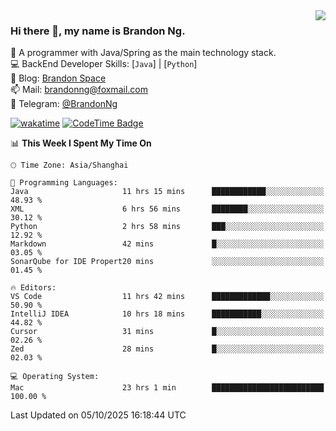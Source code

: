 <img  align="right" src="https://github-readme-stats-brandon0824.vercel.app/api/top-langs/?username=brandon0824&layout=compact">

### Hi there 👋, my name is Brandon Ng.

🌱 A programmer with Java/Spring as the main technology stack.  
💻 BackEnd Developer Skills: [`Java`] | [`Python`]  
📝 Blog: [Brandon Space](https://blog.brandonng.cc)  
📫 Mail: brandonng@foxmail.com  
📰 Telegram: [@BrandonNg](https://t.me/BrandonNg24)  

[![wakatime](https://wakatime.com/badge/user/940cafbf-f9d5-4b24-9a07-19bb072f52bb.svg)](https://wakatime.com/@940cafbf-f9d5-4b24-9a07-19bb072f52bb)
[![CodeTime Badge](https://shields.jannchie.com/endpoint?style=plastic&color=&url=https%3A%2F%2Fapi.codetime.dev%2Fv3%2Fusers%2Fshield%3Fuid%3D128%26minutes%3D10080)](https://codetime.dev)

<!--START_SECTION:waka-->
📊 **This Week I Spent My Time On** 

```text
🕑︎ Time Zone: Asia/Shanghai

💬 Programming Languages: 
Java                     11 hrs 15 mins      ████████████░░░░░░░░░░░░░   48.93 % 
XML                      6 hrs 56 mins       ████████░░░░░░░░░░░░░░░░░   30.12 % 
Python                   2 hrs 58 mins       ███░░░░░░░░░░░░░░░░░░░░░░   12.92 % 
Markdown                 42 mins             █░░░░░░░░░░░░░░░░░░░░░░░░   03.05 % 
SonarQube for IDE Propert20 mins             ░░░░░░░░░░░░░░░░░░░░░░░░░   01.45 % 

🔥 Editors: 
VS Code                  11 hrs 42 mins      █████████████░░░░░░░░░░░░   50.90 % 
IntelliJ IDEA            10 hrs 18 mins      ███████████░░░░░░░░░░░░░░   44.82 % 
Cursor                   31 mins             █░░░░░░░░░░░░░░░░░░░░░░░░   02.26 % 
Zed                      28 mins             █░░░░░░░░░░░░░░░░░░░░░░░░   02.03 % 

💻 Operating System: 
Mac                      23 hrs 1 min        █████████████████████████   100.00 % 
```


 Last Updated on 05/10/2025 16:18:44 UTC
<!--END_SECTION:waka-->
